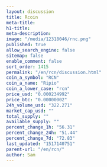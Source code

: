 ```yaml
---
layout: discussion
title: Rcoin
meta-title: 
h1-title: 
meta-description: 
image: "/media/12318046/rnc.png"
published: true
allow_search_engine: false
sitemap: false
enable_comment: false
sort_order: 1415
permalink: "/en/rcn/discussion.html"
coin_a_symbol: "RCN"
coin_a_name: "Ripio"
coin_a_lower_case: "rcn"
price_usd: "0.000234992"
price_btc: "0.00000002"
24h_volume_usd: "322.271"
market_cap_usd: ""
total_supply: ""
available_supply: ""
percent_change_1h: "56.31"
percent_change_24h: "51.44"
percent_change_7d: "72.83"
last_updated: "1517140751"
parent-url: "/en/rcn/"
author: Sam
---
```


